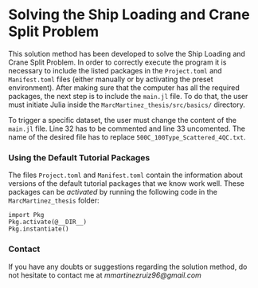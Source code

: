 # Solving the Ship Loading and Crane Split Problem

This solution method has been developed to solve the Ship Loading and Crane Split Problem. In order to correctly execute the program it is necessary to include the listed packages in the `Project.toml` and `Manifest.toml` files (either manually or by activating the preset environment). After making sure that the computer has all the required packages, the next step is to include the `main.jl` file. To do that, the user must initiate Julia inside the `MarcMartinez_thesis/src/basics/` directory.

To trigger a specific dataset, the user must change the content of the `main.jl` file. Line 32 has to be commented and line 33 uncomented. The name of the desired file has to replace `500C_100Type_Scattered_4QC.txt`.


### Using the Default Tutorial Packages

The files `Project.toml` and `Manifest.toml` contain the information about versions of the default tutorial packages that we know work well. These packages can be _activated_ by running the following code in the `MarcMartinez_thesis` folder:
```
import Pkg
Pkg.activate(@__DIR__)
Pkg.instantiate()
```

### Contact
If you have any doubts or suggestions regarding the solution method, do not hesitate to contact me at _mmartinezruiz96@gmail.com_
